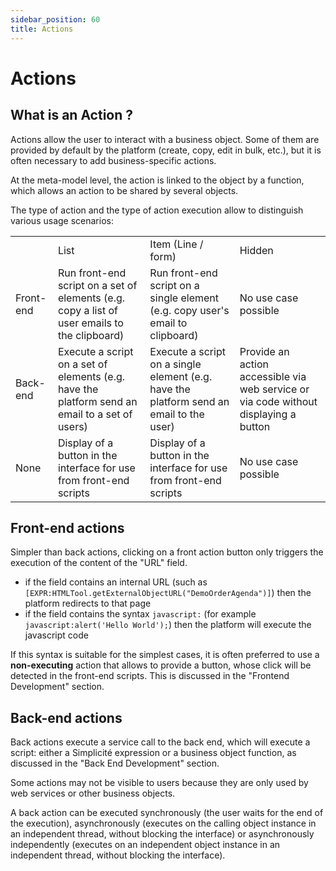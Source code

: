 ```yaml
---
sidebar_position: 60
title: Actions
---
```


# Actions

## What is an Action ?

Actions allow the user to interact with a business object. Some of them are provided by default by the platform (create, copy, edit in bulk, etc.), but it is often necessary to add business-specific actions.

At the meta-model level, the action is linked to the object by a function, which allows an action to be shared by several objects.

The type of action and the type of action execution allow to distinguish various usage scenarios:

<table>
    <tr>
        <td></td>
        <td>List</td>
        <td>Item (Line / form)</td>
        <td>Hidden</td>
    </tr>
    <tr>
        <td>Front-end</td>
        <td>Run front-end script on a set of elements (e.g. copy a list of user emails to the clipboard)</td>
        <td>Run front-end script on a single element (e.g. copy user's email to clipboard)</td>
        <td>No use case possible</td>
    </tr>
    <tr>
        <td>Back-end</td>
        <td>Execute a script on a set of elements (e.g. have the platform send an email to a set of users)</td>
        <td>Execute a script on a single element (e.g. have the platform send an email to the user)</td>
        <td>Provide an action accessible via web service or via code without displaying a button</td>
    </tr>
    <tr>
        <td>None</td>
        <td>Display of a button in the interface for use from front-end scripts</td>
        <td>Display of a button in the interface for use from front-end scripts</td>
        <td>No use case possible</td>
    </tr>
</table>

Front-end actions
---------------------------

Simpler than back actions, clicking on a front action button only triggers the execution of the content of the "URL" field. 

- if the field contains an internal URL (such as `[EXPR:HTMLTool.getExternalObjectURL("DemoOrderAgenda")]`) then the platform redirects to that page
- if the field contains the syntax `javascript:` (for example `javascript:alert('Hello World');`) then the platform will execute the javascript code

If this syntax is suitable for the simplest cases, it is often preferred to use a **non-executing** action that allows to provide a button, whose click will be detected in the front-end scripts. This is discussed in the "Frontend Development" section.

Back-end actions
---------------------------

Back actions execute a service call to the back end, which will execute a script: either a Simplicité expression or a business object function, as discussed in the "Back End Development" section.

Some actions may not be visible to users because they are only used by web services or other business objects.

A back action can be executed synchronously (the user waits for the end of the execution), asynchronously (executes on the calling object instance in an independent thread, without blocking the interface) or asynchronously independently (executes on an independent object instance in an independent thread, without blocking the interface).
